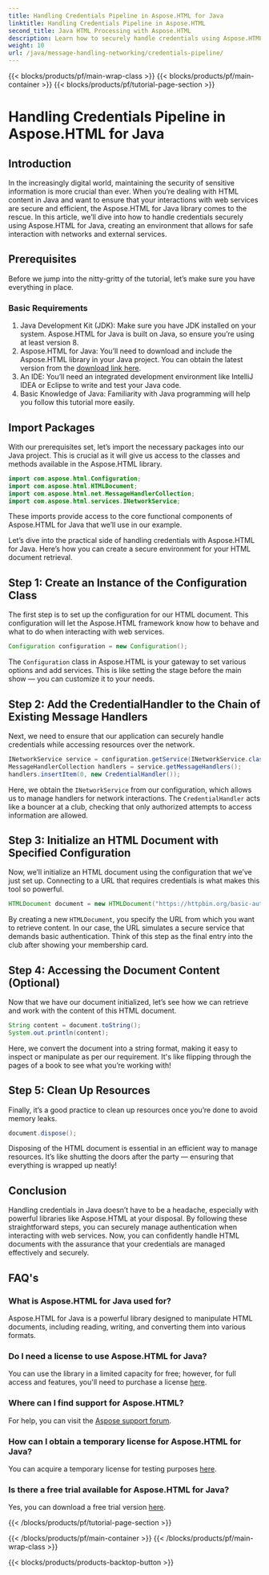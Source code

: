 ```yaml
---
title: Handling Credentials Pipeline in Aspose.HTML for Java
linktitle: Handling Credentials Pipeline in Aspose.HTML
second_title: Java HTML Processing with Aspose.HTML
description: Learn how to securely handle credentials using Aspose.HTML for Java in this step-by-step guide. Explore essential tips and best practices.
weight: 10
url: /java/message-handling-networking/credentials-pipeline/
---
```


{{< blocks/products/pf/main-wrap-class >}}
{{< blocks/products/pf/main-container >}}
{{< blocks/products/pf/tutorial-page-section >}}

# Handling Credentials Pipeline in Aspose.HTML for Java

## Introduction
In the increasingly digital world, maintaining the security of sensitive information is more crucial than ever. When you’re dealing with HTML content in Java and want to ensure that your interactions with web services are secure and efficient, the Aspose.HTML for Java library comes to the rescue. In this article, we’ll dive into how to handle credentials securely using Aspose.HTML for Java, creating an environment that allows for safe interaction with networks and external services.
## Prerequisites
Before we jump into the nitty-gritty of the tutorial, let’s make sure you have everything in place. 
### Basic Requirements
1. Java Development Kit (JDK): Make sure you have JDK installed on your system. Aspose.HTML for Java is built on Java, so ensure you’re using at least version 8.
2. Aspose.HTML for Java: You’ll need to download and include the Aspose.HTML library in your Java project. You can obtain the latest version from the [download link here](https://releases.aspose.com/html/java/).
3. An IDE: You’ll need an integrated development environment like IntelliJ IDEA or Eclipse to write and test your Java code.
4. Basic Knowledge of Java: Familiarity with Java programming will help you follow this tutorial more easily.
## Import Packages
With our prerequisites set, let’s import the necessary packages into our Java project. This is crucial as it will give us access to the classes and methods available in the Aspose.HTML library.
```java
import com.aspose.html.Configuration;
import com.aspose.html.HTMLDocument;
import com.aspose.html.net.MessageHandlerCollection;
import com.aspose.html.services.INetworkService;
```
These imports provide access to the core functional components of Aspose.HTML for Java that we’ll use in our example.

Let’s dive into the practical side of handling credentials with Aspose.HTML for Java. Here’s how you can create a secure environment for your HTML document retrieval.
## Step 1: Create an Instance of the Configuration Class
The first step is to set up the configuration for our HTML document. This configuration will let the Aspose.HTML framework know how to behave and what to do when interacting with web services.
```java
Configuration configuration = new Configuration();
```
The `Configuration` class in Aspose.HTML is your gateway to set various options and add services. This is like setting the stage before the main show — you can customize it to your needs.
## Step 2: Add the CredentialHandler to the Chain of Existing Message Handlers
Next, we need to ensure that our application can securely handle credentials while accessing resources over the network.
```java
INetworkService service = configuration.getService(INetworkService.class);
MessageHandlerCollection handlers = service.getMessageHandlers();
handlers.insertItem(0, new CredentialHandler());
```
Here, we obtain the `INetworkService` from our configuration, which allows us to manage handlers for network interactions. The `CredentialHandler` acts like a bouncer at a club, checking that only authorized attempts to access information are allowed.
## Step 3: Initialize an HTML Document with Specified Configuration
Now, we’ll initialize an HTML document using the configuration that we’ve just set up. Connecting to a URL that requires credentials is what makes this tool so powerful.
```java
HTMLDocument document = new HTMLDocument("https://httpbin.org/basic-auth/username/securelystoredpassword", configuration);
```
By creating a new `HTMLDocument`, you specify the URL from which you want to retrieve content. In our case, the URL simulates a secure service that demands basic authentication. Think of this step as the final entry into the club after showing your membership card.
## Step 4: Accessing the Document Content (Optional)
Now that we have our document initialized, let’s see how we can retrieve and work with the content of this HTML document.
```java
String content = document.toString();
System.out.println(content);
```
Here, we convert the document into a string format, making it easy to inspect or manipulate as per our requirement. It's like flipping through the pages of a book to see what you’re working with!
## Step 5: Clean Up Resources
Finally, it’s a good practice to clean up resources once you’re done to avoid memory leaks.
```java
document.dispose();
```
Disposing of the HTML document is essential in an efficient way to manage resources. It’s like shutting the doors after the party — ensuring that everything is wrapped up neatly!
## Conclusion
Handling credentials in Java doesn’t have to be a headache, especially with powerful libraries like Aspose.HTML at your disposal. By following these straightforward steps, you can securely manage authentication when interacting with web services. Now, you can confidently handle HTML documents with the assurance that your credentials are managed effectively and securely.

## FAQ's
### What is Aspose.HTML for Java used for?
Aspose.HTML for Java is a powerful library designed to manipulate HTML documents, including reading, writing, and converting them into various formats.
### Do I need a license to use Aspose.HTML for Java?
You can use the library in a limited capacity for free; however, for full access and features, you'll need to purchase a license [here](https://purchase.aspose.com/buy).
### Where can I find support for Aspose.HTML?
For help, you can visit the [Aspose support forum](https://forum.aspose.com/c/html/29).
### How can I obtain a temporary license for Aspose.HTML for Java?
You can acquire a temporary license for testing purposes [here](https://purchase.aspose.com/temporary-license/).
### Is there a free trial available for Aspose.HTML for Java?
Yes, you can download a free trial version [here](https://releases.aspose.com/).

{{< /blocks/products/pf/tutorial-page-section >}}

{{< /blocks/products/pf/main-container >}}
{{< /blocks/products/pf/main-wrap-class >}}

{{< blocks/products/products-backtop-button >}}
